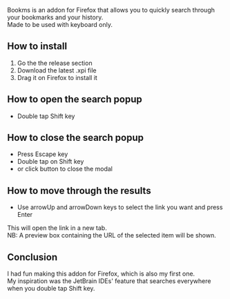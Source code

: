 Bookms is an addon for Firefox that allows you to quickly search through your bookmarks and your history.  
Made to be used with keyboard only.

## How to install

1. Go the the release section
2. Download the latest .xpi file
3. Drag it on Firefox to install it

## How to open the search popup

- Double tap Shift key

## How to close the search popup

- Press Escape key
- Double tap on Shift key
- or click button to close the modal

## How to move through the results

- Use arrowUp and arrowDown keys to select the link you want and press Enter

This will open the link in a new tab.  
NB: A preview box containing the URL of the selected item will be shown.

## Conclusion

I had fun making this addon for Firefox, which is also my first one.  
My inspiration was the JetBrain IDEs' feature that searches everywhere when you double tap Shift key.
